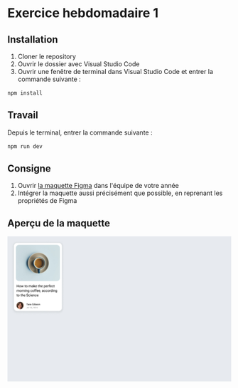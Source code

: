 # Exercice hebdomadaire 1

## Installation

1. Cloner le repository
2. Ouvrir le dossier avec Visual Studio Code
3. Ouvrir une fenêtre de terminal dans Visual Studio Code et entrer la commande suivante :

```bash
npm install
```

## Travail

Depuis le terminal, entrer la commande suivante :

```bash
npm run dev
```

## Consigne

1. Ouvrir [la maquette Figma](<https://www.figma.com/design/kXQGCh4cU34KGQDQHea7uZ/imd2-exercice-hebdomadaire-1-(Copy)?node-id=0-1&m=dev>) dans l'équipe de votre année
2. Intégrer la maquette aussi précisément que possible, en reprenant les propriétés de Figma

## Aperçu de la maquette

![](maquette.jpg)
